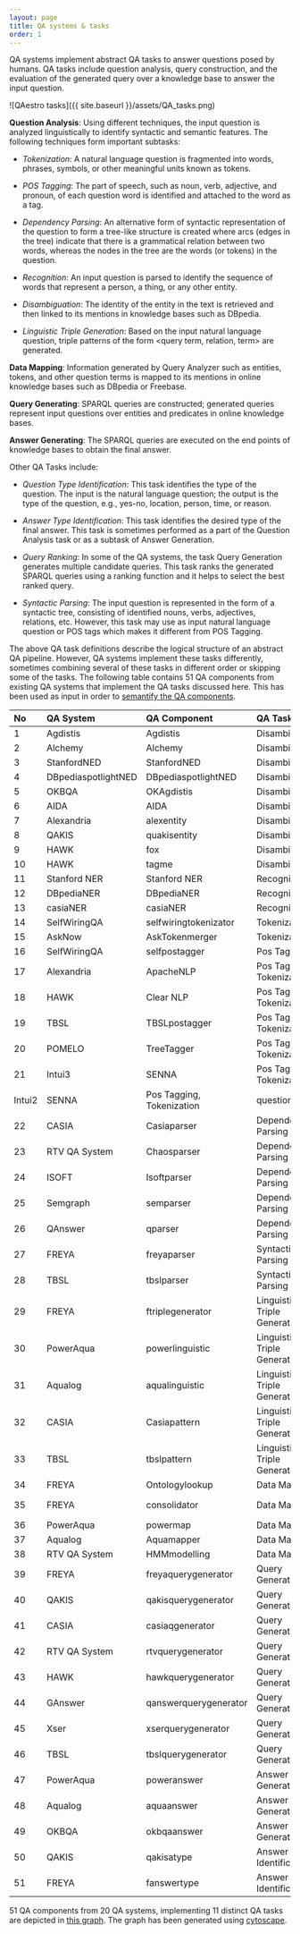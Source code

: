 ```yaml
---
layout: page
title: QA systems & tasks
order: 1
---
```


QA systems implement abstract QA tasks to answer questions posed by humans. QA tasks include question analysis, query construction, and the evaluation of the generated query over a knowledge base to answer the input question.

![QAestro tasks]({{ site.baseurl }}/assets/QA_tasks.png)

__Question Analysis__: Using different techniques, the input question is analyzed linguistically to identify syntactic and semantic features. The following techniques form important subtasks:

- _Tokenization_: A natural language question is fragmented into words, phrases, symbols, or other meaningful units known as tokens.

- _POS Tagging_: The part of speech, such as noun, verb, adjective, and pronoun, of each question word is identified and attached to the word as a tag.

- _Dependency Parsing_: An alternative form of syntactic representation of the question to form a tree-like structure is created where arcs (edges in the tree) indicate that there is a grammatical relation between two words, whereas the nodes in the tree are the words (or tokens) in the question. 

- _Recognition_: An input question is parsed to identify the sequence of words that represent a person, a thing, or any other entity.

- _Disambiguation_: The identity of the entity in the text is retrieved and then linked to its mentions in knowledge bases such as DBpedia.

- _Linguistic Triple Generation_: Based on the input natural language question, triple patterns of the form <query term, relation, term> are generated.

__Data Mapping__: Information generated by Query Analyzer such as entities, tokens, and other question terms is mapped to its mentions in online knowledge bases such as DBpedia or Freebase.

__Query Generating__: SPARQL queries are constructed; generated queries represent input questions over entities and predicates in online knowledge bases. 

__Answer Generating__: The SPARQL queries are executed on the end points of knowledge bases to obtain the final answer. 

Other QA Tasks include:

- _Question Type Identification_: This task identifies the type of the question. The input is the natural language question; the output is the type of the question, e.g., yes-no, location, person, time, or reason.

- _Answer Type Identification_: This task identifies the desired type of the final answer. This task is sometimes performed as a part of the Question Analysis task or as a subtask of Answer Generation.

- _Query Ranking_: In some of the QA systems, the task Query Generation generates multiple candidate queries. This task ranks the generated SPARQL queries using a ranking function and it helps to select the best ranked query.

- _Syntactic Parsing_: The input question is represented in the form of a syntactic tree, consisting of identified nouns, verbs, adjectives, relations, etc. However, this task may use as input natural language question or POS tags which makes it different from POS Tagging. 

The above QA task definitions describe the logical structure of an abstract QA pipeline. However, QA systems implement these tasks differently, sometimes combining several of these tasks in different order or skipping some of the tasks. The following table contains 51 QA components from existing QA systems that implement the QA tasks discussed here. This has been used as input in order to [semantify the QA components](/QAestro/qacomponents).

No| QA System            | QA Component              | QA Task       | Input           | Output                |
:-|:---------------------|:--------------------------|:--------------|:----------------|:----------------------|
1 |Agdistis|Agdistis|Disambiguation|question, entity|disambiguatedentitities
2 |Alchemy|Alchemy|Disambiguation|question|disambiguatedentitities
3 |StanfordNED|StanfordNED|Disambiguation|question|disambiguatedentitities
4 |DBpediaspotlightNED|DBpediaspotlightNED|Disambiguation|question, entity|disambiguatedentitities
5 |OKBQA|OKAgdistis|Disambiguation|template|disambiguatedentitities
6 |AIDA|AIDA|Disambiguation|question|disambiguatedentitities
7 |Alexandria|alexentity|Disambiguation|question|disambiguatedentitities
8 |QAKIS|quakisentity|Disambiguation|question|disambiguatedentitities
9 |HAWK|fox|Disambiguation|question|disambiguatedentitities
10|HAWK|tagme|Disambiguation|question|disambiguatedentitities
11|Stanford NER|Stanford NER|Recognition|question|entity
12|DBpediaNER|DBpediaNER|Recognition|question|entity
13|casiaNER|casiaNER|Recognition|question|entity
14|SelfWiringQA|selfwiringtokenizator|Tokenization|question|token
15|AskNow|AskTokenmerger|Tokenization|token|token
16|SelfWiringQA|selfpostagger|Pos Tagging|token|postag
17|Alexandria|ApacheNLP|Pos Tagging, Tokenization|question|postag, token
18|HAWK|Clear NLP|Pos Tagging, Tokenization|question|postag, token
19|TBSL|TBSLpostagger|Pos Tagging, Tokenization|question|postag, token
20|POMELO|TreeTagger|Pos Tagging, Tokenization|question|postag, token
21|Intui3|SENNA|Pos Tagging, Tokenization|question|postag, token
  |Intui2|SENNA|Pos Tagging, Tokenization|question|postag, token
22|CASIA|Casiaparser|Dependency Parsing|question, entity|dependencygraph
23|RTV QA System|Chaosparser|Dependency Parsing|question|dependencygraph
24|ISOFT|Isoftparser|Dependency Parsing|question|dependencygraph
25|Semgraph|semparser|Dependency Parsing|question|dependencygraph
26|QAnswer|qparser|Dependency Parsing|question|dependencygraph
27|FREYA|freyaparser|Syntactic Parsing|question|syntacticgraph
28|TBSL|tbslparser|Syntactic Parsing|question, postag, token|syntacticgraph
29|FREYA|ftriplegenerator|Linguistic Triple Generation|ontologyconcepts|triplepatterns
30|PowerAqua|powerlinguistic|Linguistic Triple Generation|question|linguistictripleform
31|Aqualog|aqualinguistic|Linguistic Triple Generation|question|linguistictripleform
32|CASIA|Casiapattern|Linguistic Triple Generation|dependencygraphh|triplepatterns
33|TBSL|tbslpattern|Linguistic Triple Generation|syntacticgraph|triplepatterns
34|FREYA|Ontologylookup|Data Mapping|question|ontologyconcept
35|FREYA|consolidator|Data Mapping|ontologyconcept, potentialontologyconcepts|ontologyconcept
36|PowerAqua|powermap|Data Mapping|linguistictripleform|mappingtable
37|Aqualog|Aquamapper|Data Mapping|linguistictripleform|mappingtable
38|RTV QA System|HMMmodelling|Data Mapping|potentialontologyconcepts|ontologyconcept
39|FREYA|freyaquerygenerator|Query Generation|triplepattern|sparql
40|QAKIS|qakisquerygenerator|Query Generation|triplepattern|sparql
41|CASIA|casiaqgenerator|Query Generation|ontologytriples, questiontype|sparql
42|RTV QA System|rtvquerygenerator|Query Generation|ontologyconcepts, answertype|sparql
43|HAWK|hawkquerygenerator|Query Generation|dependencygraphh|sparql
44|GAnswer|qanswerquerygenerator|Query Generation|querygraph|sparql
45|Xser|xserquerygenerator|Query Generation|dependencygraphh|sparql
46|TBSL|tbslquerygenerator|Query Generation|syntacticgraph|sparql
47|PowerAqua|poweranswer|Answer Generation|mappingtable|fnalanswer
48|Aqualog|aquaanswer|Answer Generation|mappingtable|fnalanswer
49|OKBQA|okbqaanswer|Answer Generation|sparql|finalanswer
50|QAKIS|qakisatype|Answer Type Identification|question|answertype
51|FREYA|fanswertype|Answer Type Identification|ontologyconcept|answetype

51 QA components from 20 QA systems, implementing 11 distinct QA tasks are depicted in [this graph](https://goo.gl/GzEPtt). The graph has been generated using [cytoscape](http://www.cytoscape.org/).

